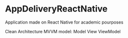 # AppDeliveryReactNative
Application made on React Native for academic pourposes

Clean Architecture
MVVM model: Model View ViewModel
